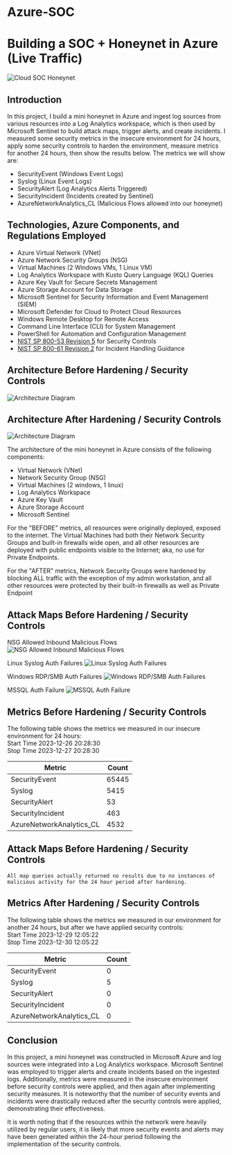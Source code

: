 # Azure-SOC
# Building a SOC + Honeynet in Azure (Live Traffic)
![Cloud SOC Honeynet](https://github.com/CPamb/Azure-SOC/assets/149398071/3a2140e6-9673-4ab0-9704-b5ab44a95531)


## Introduction

In this project, I build a mini honeynet in Azure and ingest log sources from various resources into a Log Analytics workspace, which is then used by Microsoft Sentinel to build attack maps, trigger alerts, and create incidents. I measured some security metrics in the insecure environment for 24 hours, apply some security controls to harden the environment, measure metrics for another 24 hours, then show the results below. The metrics we will show are:

- SecurityEvent (Windows Event Logs)
- Syslog (Linux Event Logs)
- SecurityAlert (Log Analytics Alerts Triggered)
- SecurityIncident (Incidents created by Sentinel)
- AzureNetworkAnalytics_CL (Malicious Flows allowed into our honeynet)

## Technologies, Azure Components, and Regulations Employed
- Azure Virtual Network (VNet)
- Azure Network Security Groups (NSG)
- Virtual Machines (2 Windows VMs, 1 Linux VM)
- Log Analytics Workspace with Kusto Query Language (KQL) Queries
- Azure Key Vault for Secure Secrets Management
- Azure Storage Account for Data Storage
- Microsoft Sentinel for Security Information and Event Management (SIEM)
- Microsoft Defender for Cloud to Protect Cloud Resources
- Windows Remote Desktop for Remote Access
- Command Line Interface (CLI) for System Management
- PowerShell for Automation and Configuration Management
- [NIST SP 800-53 Revision 5](https://csrc.nist.gov/publications/detail/sp/800-53/rev-5/final) for Security Controls
- [NIST SP 800-61 Revision 2](https://www.nist.gov/privacy-framework/nist-sp-800-61) for Incident Handling Guidance

## Architecture Before Hardening / Security Controls
![Architecture Diagram](https://github.com/CPamb/Azure-SOC/assets/149398071/db6e23ad-fae7-43c1-8fd4-5a98f0eb5f5b)


## Architecture After Hardening / Security Controls
![Architecture Diagram](https://github.com/CPamb/Azure-SOC/assets/149398071/807dd578-7c95-40e6-b598-556bb94e6ad9)


The architecture of the mini honeynet in Azure consists of the following components:

- Virtual Network (VNet)
- Network Security Group (NSG)
- Virtual Machines (2 windows, 1 linux)
- Log Analytics Workspace
- Azure Key Vault
- Azure Storage Account
- Microsoft Sentinel

For the "BEFORE" metrics, all resources were originally deployed, exposed to the internet. The Virtual Machines had both their Network Security Groups and built-in firewalls wide open, and all other resources are deployed with public endpoints visible to the Internet; aka, no use for Private Endpoints.

For the "AFTER" metrics, Network Security Groups were hardened by blocking ALL traffic with the exception of my admin workstation, and all other resources were protected by their built-in firewalls as well as Private Endpoint

## Attack Maps Before Hardening / Security Controls

NSG Allowed Inbound Malicious Flows
![NSG Allowed Inbound Malicious Flows](https://github.com/CPamb/Azure-SOC/assets/149398071/a18b2c91-a524-4e1e-8464-a5e3a8d2f387)<br>

Linux Syslog Auth Failures
![Linux Syslog Auth Failures](https://github.com/CPamb/Azure-SOC/assets/149398071/854b06af-6d28-4671-8619-1ce37991586f)<br>

Windows RDP/SMB Auth Failures
![Windows RDP/SMB Auth Failures](https://github.com/CPamb/Azure-SOC/assets/149398071/cd5c17ae-72d7-4ba9-8344-c975c2a26bb2)<br>

MSSQL Auth Failure
![MSSQL Auth Failure](https://github.com/CPamb/Azure-SOC/assets/149398071/333136be-7155-4b54-af19-75d336e9ecc5)


## Metrics Before Hardening / Security Controls

The following table shows the metrics we measured in our insecure environment for 24 hours: <br >
Start Time 2023-12-26 20:28:30 <br >
Stop Time 2023-12-27 20:28:30

| Metric                   | Count
| ------------------------ | -----
| SecurityEvent            | 65445
| Syslog                   | 5415
| SecurityAlert            | 53
| SecurityIncident         | 463
| AzureNetworkAnalytics_CL | 4532

## Attack Maps Before Hardening / Security Controls

```All map queries actually returned no results due to no instances of malicious activity for the 24 hour period after hardening.```

## Metrics After Hardening / Security Controls

The following table shows the metrics we measured in our environment for another 24 hours, but after we have applied security controls: <br >
Start Time 2023-12-29 12:05:22 <br >
Stop Time	2023-12-30 12:05:22

| Metric                   | Count
| ------------------------ | -----
| SecurityEvent            | 0
| Syslog                   | 5
| SecurityAlert            | 0
| SecurityIncident         | 0
| AzureNetworkAnalytics_CL | 0

## Conclusion

In this project, a mini honeynet was constructed in Microsoft Azure and log sources were integrated into a Log Analytics workspace. Microsoft Sentinel was employed to trigger alerts and create incidents based on the ingested logs. Additionally, metrics were measured in the insecure environment before security controls were applied, and then again after implementing security measures. It is noteworthy that the number of security events and incidents were drastically reduced after the security controls were applied, demonstrating their effectiveness.

It is worth noting that if the resources within the network were heavily utilized by regular users, it is likely that more security events and alerts may have been generated within the 24-hour period following the implementation of the security controls.
